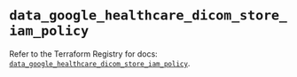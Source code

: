 # `data_google_healthcare_dicom_store_iam_policy`

Refer to the Terraform Registry for docs: [`data_google_healthcare_dicom_store_iam_policy`](https://registry.terraform.io/providers/hashicorp/google/6.17.0/docs/data-sources/healthcare_dicom_store_iam_policy).
